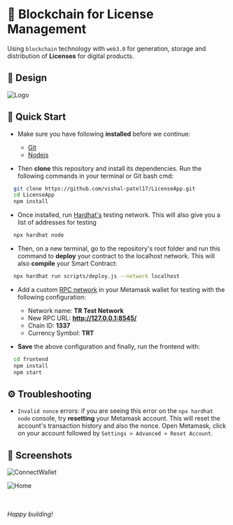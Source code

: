 # 🔗 Blockchain for License Management

Using ```blockchain``` technology with ```web3.0``` for generation, storage and distribution of **Licenses** for digital products.

## 🎨 Design

![Logo](https://lucid.app/publicSegments/view/c815ebb5-e01d-4cbb-917a-a89e60e89e32/image.png)

## 🚀 Quick Start

- Make sure you have following **installed** before we continue:
  - [Git](https://git-scm.com/downloads)
  - [Nodejs](https://nodejs.org/en/download/)
    
- Then **clone** this repository and install its dependencies.
Run the following commands in your terminal or Git bash cmd:

```bash
  git clone https://github.com/vishal-patel17/LicenseApp.git
  cd LicenseApp
  npm install
```
- Once installed, run [Hardhat's](https://hardhat.org/) testing network. This will also give you a list of addresses for testing
```bash
  npx hardhat node
```
- Then, on a new terminal, go to the repository's root folder and run this command to **deploy** your contract to the localhost network. This will also **compile** your Smart Contract:
```bash
  npx hardhat run scripts/deploy.js --network localhost
```
- Add a custom [RPC network](https://metamask.zendesk.com/hc/en-us/articles/360043227612-How-to-add-a-custom-network-RPC) in your Metamask wallet for testing with the following configuration:

  - Network name: **TR Test Network**
  - New RPC URL: **http://127.0.0.1:8545/**
  - Chain ID: **1337**
  - Currency Symbol: **TRT**

- **Save** the above configuration and finally, run the frontend with:
```bash
  cd frontend
  npm install
  npm start
```



## ⚙️ Troubleshooting

- ```Invalid nonce``` errors: if you are seeing this error on the ```npx hardhat node``` console, try **resetting** your Metamask account. This will reset the account's transaction history and also the nonce. Open Metamask, click on your account followed by ```Settings > Advanced > Reset Account```.


## 📸 Screenshots

![ConnectWallet](https://user-images.githubusercontent.com/10336383/178144902-ac6dd427-12e0-48ad-9140-920b7f2fa2f7.PNG)


![Home](https://user-images.githubusercontent.com/10336383/178144910-65c345f9-f448-4a32-ba51-6a5a39ac7aae.PNG)

</br></br>
*Happy _building_!*

